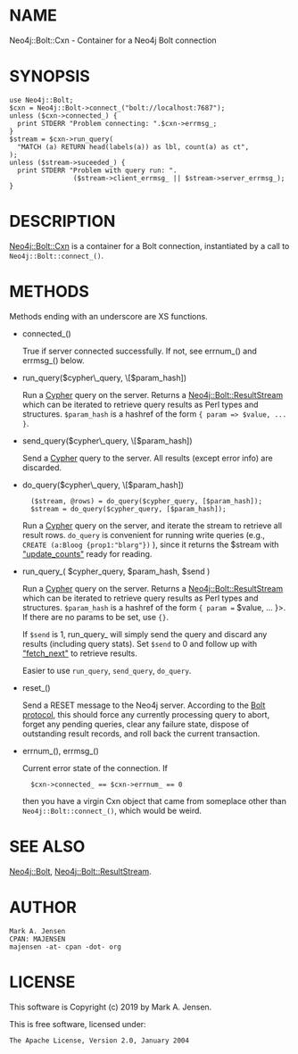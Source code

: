 # NAME

Neo4j::Bolt::Cxn - Container for a Neo4j Bolt connection

# SYNOPSIS

    use Neo4j::Bolt;
    $cxn = Neo4j::Bolt->connect_("bolt://localhost:7687");
    unless ($cxn->connected_) {
      print STDERR "Problem connecting: ".$cxn->errmsg_;
    }
    $stream = $cxn->run_query(
      "MATCH (a) RETURN head(labels(a)) as lbl, count(a) as ct",
    );
    unless ($stream->suceeded_) {
      print STDERR "Problem with query run: ".
                    ($stream->client_errmsg_ || $stream->server_errmsg_);
    }

# DESCRIPTION

[Neo4j::Bolt::Cxn](/lib/Neo4j/Bolt/Cxn.md) is a container for a Bolt connection, instantiated by
a call to `Neo4j::Bolt::connect_()`.

# METHODS

Methods ending with an underscore are XS functions.

- connected\_()

    True if server connected successfully. If not, see errnum\_() and
    errmsg\_() below.

- run\_query($cypher\_query, \[$param\_hash\])

    Run a [Cypher](https://neo4j.com/docs/cypher-manual/current/) query on
    the server. Returns a [Neo4j::Bolt::ResultStream](/lib/Neo4j/Bolt/ResultStream.md) which can be iterated
    to retrieve query results as Perl types and structures. `$param_hash` is
    a hashref of the form `{ param => $value, ... }`.

- send\_query($cypher\_query, \[$param\_hash\])

    Send a [Cypher](https://neo4j.com/docs/cypher-manual/current/) query to
    the server. All results (except error info) are discarded.

- do\_query($cypher\_query, \[$param\_hash\])

        ($stream, @rows) = do_query($cypher_query, [$param_hash]);
        $stream = do_query($cypher_query, [$param_hash]);

    Run a [Cypher](https://neo4j.com/docs/cypher-manual/current/) query on
    the server, and iterate the stream to retrieve all result
    rows. `do_query` is convenient for running write queries (e.g.,
    `CREATE (a:Bloog {prop1:"blarg"})` ), since it returns the $stream
    with ["update\_counts"](/lib/Neo4j/Bolt/ResultStream.md#update_counts) ready for reading.

- run\_query\_( $cypher\_query, $param\_hash, $send )

    Run a [Cypher](https://neo4j.com/docs/cypher-manual/current/) query on
    the server. Returns a [Neo4j::Bolt::ResultStream](/lib/Neo4j/Bolt/ResultStream.md) which can be iterated
    to retrieve query results as Perl types and structures. `$param_hash` is
    a hashref of the form `{ param =` $value, ... }>. If there are no params
    to be set, use `{}`. 

    If `$send` is 1, run\_query\_ will simply send the query and discard
    any results (including query stats). Set `$send` to 0 and follow up
    with ["fetch\_next"](/lib/Neo4j/Bolt/ResultStream.md#fetch_next_) to retrieve results.

    Easier to use `run_query`, `send_query`, `do_query`.

- reset\_()

    Send a RESET message to the Neo4j server. According to the [Bolt
    protocol](https://boltprotocol.org/v1/), this should force any currently
    processing query to abort, forget any pending queries, clear any 
    failure state, dispose of outstanding result records, and roll back 
    the current transaction.

- errnum\_(), errmsg\_()

    Current error state of the connection. If 

        $cxn->connected_ == $cxn->errnum_ == 0

    then you have a virgin Cxn object that came from someplace other than
    `Neo4j::Bolt::connect_()`, which would be weird.

# SEE ALSO

[Neo4j::Bolt](/lib/Neo4j/Bolt.md), [Neo4j::Bolt::ResultStream](/lib/Neo4j/Bolt/ResultStream.md).

# AUTHOR

    Mark A. Jensen
    CPAN: MAJENSEN
    majensen -at- cpan -dot- org

# LICENSE

This software is Copyright (c) 2019 by Mark A. Jensen.

This is free software, licensed under:

    The Apache License, Version 2.0, January 2004
